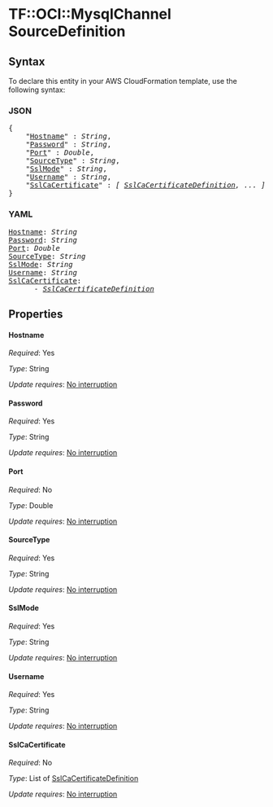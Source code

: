# TF::OCI::MysqlChannel SourceDefinition

## Syntax

To declare this entity in your AWS CloudFormation template, use the following syntax:

### JSON

<pre>
{
    "<a href="#hostname" title="Hostname">Hostname</a>" : <i>String</i>,
    "<a href="#password" title="Password">Password</a>" : <i>String</i>,
    "<a href="#port" title="Port">Port</a>" : <i>Double</i>,
    "<a href="#sourcetype" title="SourceType">SourceType</a>" : <i>String</i>,
    "<a href="#sslmode" title="SslMode">SslMode</a>" : <i>String</i>,
    "<a href="#username" title="Username">Username</a>" : <i>String</i>,
    "<a href="#sslcacertificate" title="SslCaCertificate">SslCaCertificate</a>" : <i>[ <a href="sslcacertificatedefinition.md">SslCaCertificateDefinition</a>, ... ]</i>
}
</pre>

### YAML

<pre>
<a href="#hostname" title="Hostname">Hostname</a>: <i>String</i>
<a href="#password" title="Password">Password</a>: <i>String</i>
<a href="#port" title="Port">Port</a>: <i>Double</i>
<a href="#sourcetype" title="SourceType">SourceType</a>: <i>String</i>
<a href="#sslmode" title="SslMode">SslMode</a>: <i>String</i>
<a href="#username" title="Username">Username</a>: <i>String</i>
<a href="#sslcacertificate" title="SslCaCertificate">SslCaCertificate</a>: <i>
      - <a href="sslcacertificatedefinition.md">SslCaCertificateDefinition</a></i>
</pre>

## Properties

#### Hostname

_Required_: Yes

_Type_: String

_Update requires_: [No interruption](https://docs.aws.amazon.com/AWSCloudFormation/latest/UserGuide/using-cfn-updating-stacks-update-behaviors.html#update-no-interrupt)

#### Password

_Required_: Yes

_Type_: String

_Update requires_: [No interruption](https://docs.aws.amazon.com/AWSCloudFormation/latest/UserGuide/using-cfn-updating-stacks-update-behaviors.html#update-no-interrupt)

#### Port

_Required_: No

_Type_: Double

_Update requires_: [No interruption](https://docs.aws.amazon.com/AWSCloudFormation/latest/UserGuide/using-cfn-updating-stacks-update-behaviors.html#update-no-interrupt)

#### SourceType

_Required_: Yes

_Type_: String

_Update requires_: [No interruption](https://docs.aws.amazon.com/AWSCloudFormation/latest/UserGuide/using-cfn-updating-stacks-update-behaviors.html#update-no-interrupt)

#### SslMode

_Required_: Yes

_Type_: String

_Update requires_: [No interruption](https://docs.aws.amazon.com/AWSCloudFormation/latest/UserGuide/using-cfn-updating-stacks-update-behaviors.html#update-no-interrupt)

#### Username

_Required_: Yes

_Type_: String

_Update requires_: [No interruption](https://docs.aws.amazon.com/AWSCloudFormation/latest/UserGuide/using-cfn-updating-stacks-update-behaviors.html#update-no-interrupt)

#### SslCaCertificate

_Required_: No

_Type_: List of <a href="sslcacertificatedefinition.md">SslCaCertificateDefinition</a>

_Update requires_: [No interruption](https://docs.aws.amazon.com/AWSCloudFormation/latest/UserGuide/using-cfn-updating-stacks-update-behaviors.html#update-no-interrupt)

